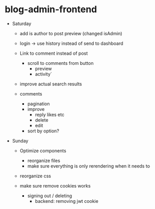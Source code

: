 # blog-admin-frontend

- Saturday

  - add is author to post preview (changed isAdmin)
  - login -> use history instead of send to dashboard

  - Link to comment instead of post

    - scroll to comments from button
      - preview
      - activity`

  - improve actual search results

  - comments
    - pagination
    - improve
      - reply likes etc
      - delete
      - edit
    - sort by option?

- Sunday

  - Optimize components

    - reorganize files
    - make sure everything is only rerendering when it needs to

  - reorganize css
  - make sure remove cookies works
    - signing out / deleting
      - backend: removing jwt cookie
